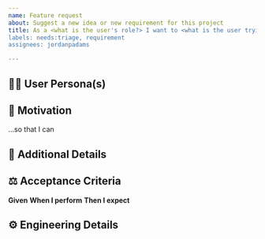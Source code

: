 ```yaml
---
name: Feature request
about: Suggest a new idea or new requirement for this project
title: As a <what is the user's role?> I want to <what is the user trying to accomplish?>
labels: needs:triage, requirement
assignees: jordanpadams

---
```


<!--
   For more information on how to populate this new feature request, see the PDS Wiki on User Story Development:
   https://github.com/NASA-PDS/nasa-pds.github.io/wiki/Issue-Tracking#user-story-development
-->

## 🧑‍🔬 User Persona(s)
<!-- Ideally this would be consistent within a repo and documented with the requirements. -->


## 💪 Motivation
...so that I can <!-- why do you want to do this? -->

## 📖 Additional Details
<!-- Please prove any additional details or information that could help provide some context for the user story. -->


## ⚖️ Acceptance Criteria
**Given** <!-- a condition -->
**When I perform** <!-- an action -->
**Then I expect** <!-- the result -->

<!-- For Internal Dev Team Use -->

## ⚙️ Engineering Details
<!--
    Provide some design / implementation details and/or a sub-task checklist as needed. 
    Convert issue to Epic if estimate is outside the scope of 1 sprint.
-->
